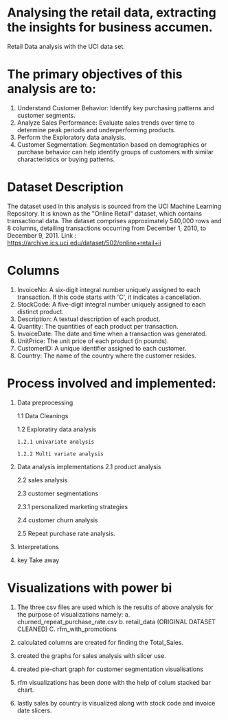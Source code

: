 # Analysing the retail data, extracting the insights for business accumen.
 Retail Data analysis with the UCI data set.

 
 # The primary objectives of this analysis are to:

1. Understand Customer Behavior: Identify key purchasing patterns and customer segments.
2. Analyze Sales Performance: Evaluate sales trends over time to determine peak periods and underperforming products.
3. Perform the Exploratory data analysis.
4. Customer Segmentation: Segmentation based on demographics or purchase behavior can help identify groups of customers with similar characteristics or buying patterns.
   
# Dataset Description
The dataset used in this analysis is sourced from the UCI Machine Learning Repository. It is known as the "Online Retail" dataset, which contains transactional data.
The dataset comprises approximately 540,000 rows and 8 columns, detailing transactions occurring from December 1, 2010, to December 9, 2011.
Link : https://archive.ics.uci.edu/dataset/502/online+retail+ii

# Columns

1. InvoiceNo: A six-digit integral number uniquely assigned to each transaction. If this code starts with 'C', it indicates a cancellation.
2. StockCode: A five-digit integral number uniquely assigned to each distinct product.
3. Description: A textual description of each product.
4. Quantity: The quantities of each product per transaction.
5. InvoiceDate: The date and time when a transaction was generated.
6. UnitPrice: The unit price of each product (in pounds).
7. CustomerID: A unique identifier assigned to each customer.
8. Country: The name of the country where the customer resides.

# Process involved and implemented:

1. Data preprocessing
   
    1.1 Data Cleanings

    1.2 Exploratiry data analysis

       1.2.1 univariate analysis

       1.2.2 Multi variate analysis
   
2. Data analysis implementations
   2.1 product analysis
   
   2.2 sales analysis
   
   2.3 customer segmentations
   
     2.3.1 personalized marketing strategies
   
   2.4 customer churn analysis
   
   2.5 Repeat purchase rate analysis.
   
3. Interpretations
4. key Take away

# Visualizations with power bi
1. The three csv files are used which is the results of above analysis for the purpose of visualizations namely:
 a. churned_repeat_purchase_rate.csv
 b. retail_data (ORIGINAL DATASET CLEANED)
 C. rfm_with_promotions

2. calculated columns are created for finding the Total_Sales.
3. created the graphs for sales analysis with slicer use.
4. created pie-chart graph for customer segmentation visualisations
5. rfm visualizations has been done with the help of colum stacked bar chart.
6. lastly sales by country is visualized along with stock code and invoice date slicers.
